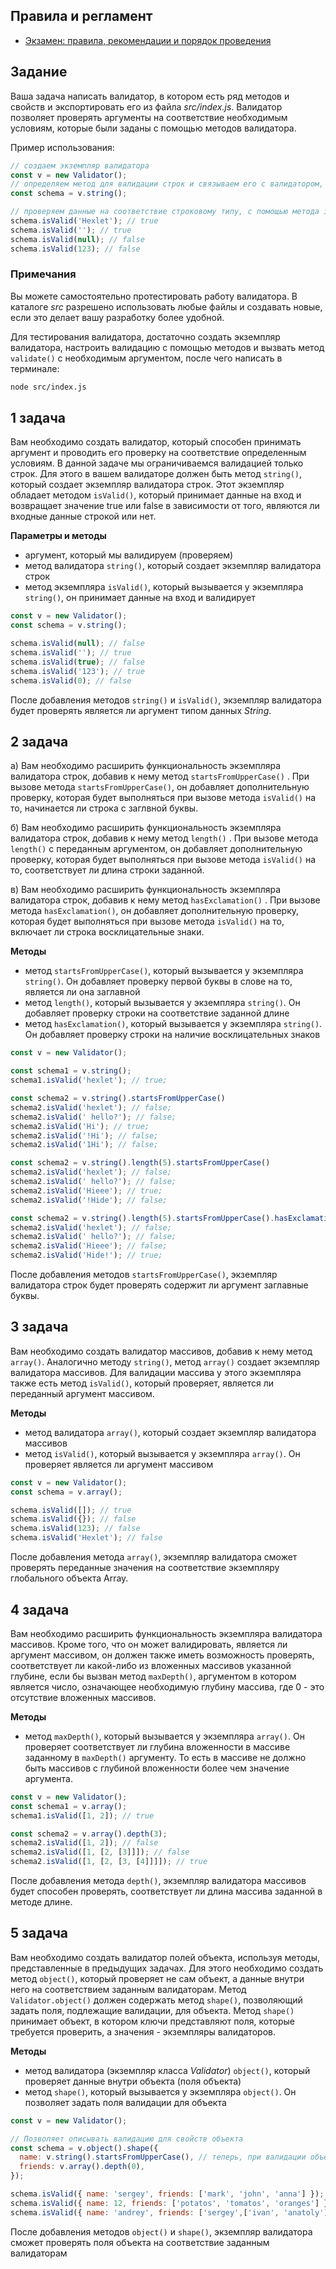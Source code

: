 ## Правила и регламент

- [Экзамен: правила, рекомендации и порядок проведения](https://hexly.notion.site/d9289c18871c44508bc7c7f05a51d94f)

## Задание

Ваша задача написать валидатор, в котором есть ряд методов и свойств и экспортировать его из файла *src/index.js*. Валидатор позволяет проверять аргументы на соответствие необходимым условиям, которые были заданы с помощью методов валидатора.

Пример использования:

```javascript
// создаем экземпляр валидатора
const v = new Validator();
// определяем метод для валидации строк и связываем его с валидатором, обращаясь к нему через переменную.
const schema = v.string();

// проверяем данные на соответствие строковому типу, с помощью метода isValid()
schema.isValid('Hexlet'); // true
schema.isValid(''); // true
schema.isValid(null); // false
schema.isValid(123); // false
```

### Примечания

Вы можете самостоятельно протестировать работу валидатора. В каталоге *src* разрешено использовать любые файлы и создавать новые, если это делает вашу разработку более удобной.

Для тестирования валидатора, достаточно создать экземпляр валидатора, настроить валидацию с помощью методов и вызвать метод `validate()` с необходимым аргументом, после чего написать в терминале:

```bash
node src/index.js
```

## 1 задача

Вам необходимо создать валидатор, который способен принимать аргумент и проводить его проверку на соответствие определенным условиям. В данной задаче мы ограничиваемся валидацией только строк. Для этого в вашем валидаторе должен быть метод `string()`, который создает экземпляр валидатора строк. Этот экземпляр обладает методом `isValid()`, который принимает данные на вход и возвращает значение true или false в зависимости от того, являются ли входные данные строкой или нет.

**Параметры и методы**

- аргумент, который мы валидируем (проверяем)
- метод валидатора `string()`, который создает экземпляр валидатора строк
- метод экземпляра `isValid()`, который вызывается у экземпляра `string()`, он принимает данные на вход и валидирует

```javascript
const v = new Validator();
const schema = v.string();

schema.isValid(null); // false
schema.isValid(''); // true
schema.isValid(true); // false
schema.isValid('123'); // true
schema.isValid(0); // false
```

После добавления методов `string()` и `isValid()`, экземпляр валидатора будет проверять является ли аргумент типом данных *String*.

## 2 задача

а) Вам необходимо расширить функциональность экземпляра валидатора строк, добавив к нему метод `startsFromUpperCase()` .
При вызове метода `startsFromUpperCase()`, он добавляет дополнительную проверку,
которая будет выполняться при вызове метода `isValid()` на то, начинается ли строка с заглвной буквы.

б) Вам необходимо расширить функциональность экземпляра валидатора строк, добавив к нему метод `length()` .
При вызове метода `length()` c переданным аргументом, он добавляет дополнительную проверку,
которая будет выполняться при вызове метода `isValid()` на то, соответствует ли длина строки заданной.

в) Вам необходимо расширить функциональность экземпляра валидатора строк, добавив к нему метод `hasExclamation()` .
При вызове метода `hasExclamation()`, он добавляет дополнительную проверку,
которая будет выполняться при вызове метода `isValid()` на то, включает ли строка восклицательные знаки.

**Методы**

- метод `startsFromUpperCase()`, который вызывается у экземпляра `string()`. Он добавляет проверку первой буквы в слове на то, является ли она заглавной
- метод `length()`, который вызывается у экземпляра `string()`. Он добавляет проверку строки на соответствие заданной длине
- метод `hasExclamation()`, который вызывается у экземпляра `string()`. Он добавляет проверку строки на наличие восклицательных знаков

```javascript
const v = new Validator();

const schema1 = v.string();
schema1.isValid('hexlet'); // true;

const schema2 = v.string().startsFromUpperCase()
schema2.isValid('hexlet'); // false;
schema2.isValid(' hello?'); // false;
schema2.isValid('Hi'); // true;
schema2.isValid('!Hi'); // false;
schema2.isValid('1Hi'); // false;

const schema2 = v.string().length(5).startsFromUpperCase()
schema2.isValid('hexlet'); // false;
schema2.isValid(' hello?'); // false;
schema2.isValid('Hieee'); // true;
schema2.isValid('!Hide'); // false;

const schema2 = v.string().length(5).startsFromUpperCase().hasExclamation()
schema2.isValid('hexlet'); // false;
schema2.isValid(' hello?'); // false;
schema2.isValid('Hieee'); // false;
schema2.isValid('Hide!'); // true;
```

После добавления методов `startsFromUpperCase()`, экземпляр валидатора строк будет проверять содержит ли аргумент заглавные буквы.

## 3 задача

Вам необходимо создать валидатор массивов, добавив к нему метод `array()`. Аналогично методу `string()`, метод `array()` создает экземпляр валидатора массивов. Для валидации массива у этого экземпляра также есть метод `isValid()`, который проверяет, является ли переданный аргумент массивом.

**Методы**

- метод валидатора `array()`, который создает экземпляр валидатора массивов
- метод `isValid()`, который вызывается у экземпляра `array()`. Он проверяет является ли аргумент массивом

```javascript
const v = new Validator();
const schema = v.array();

schema.isValid([]); // true
schema.isValid({}); // false
schema.isValid(123); // false
schema.isValid('Hexlet'); // false
```

После добавления метода `array()`, экземпляр валидатора сможет проверять переданные значения на соответствие экземпляру глобального объекта Array.

## 4 задача

Вам необходимо расширить функциональность экземпляра валидатора массивов. Кроме того, что он может валидировать, является ли аргумент массивом, он должен также иметь возможность проверять, соответствует ли какой-либо из вложенных массивов указанной глубине, если бы вызван метод `maxDepth()`, аргументом в котором является число, означающее необходимую глубину массива, где 0 - это отсутствие вложенных массивов.

**Методы**

- метод `maxDepth()`, который вызывается у экземпляра `array()`. Он проверяет соответствует ли глубина вложенности в массиве заданному в `maxDepth()` аргументу. То есть в массиве не должно быть массивов с глубиной вложенности более чем значение аргумента.

```javascript
const v = new Validator();
const schema1 = v.array();
schema1.isValid([1, 2]); // true

const schema2 = v.array().depth(3);
schema2.isValid([1, 2]); // false
schema2.isValid([1, [2, [3]]]); // false
schema2.isValid([1, [2, [3, [4]]]]); // true
```

После добавления метода `depth()`, экземпляр валидатора массивов будет способен проверять, соответствует ли длина массива заданной в методе длине.

## 5 задача

Вам необходимо создать валидатор полей объекта, используя методы, представленные в предыдущих задачах. Для этого необходимо создать метод `object()`, который проверяет не сам объект, а данные внутри него на соответствием заданным валидаторам. Метод `Validator.object()` должен содержать метод `shape()`, позволяющий задать поля, подлежащие валидации, для объекта. Метод `shape()` принимает объект, в котором ключи представляют поля, которые требуется проверить, а значения - экземпляры валидаторов.

**Методы**

- метод валидатора (экземпляр класса *Validator*) `object()`, который проверяет данные внутри объекта (поля объекта)
- метод `shape()`, который вызывается у экземпляра `object()`. Он позволяет задать поля валидации для объекта

```javascript
const v = new Validator();

// Позволяет описывать валидацию для свойств объекта
const schema = v.object().shape({
  name: v.string().startsFromUpperCase(), // теперь, при валидации объекта с ключом id, значение этого ключа пройдет валидацию в соответствии с текущими методами
  friends: v.array().depth(0),
});

schema.isValid({ name: 'sergey', friends: ['mark', 'john', 'anna'] }); // true
schema.isValid({ name: 12, friends: ['potatos', 'tomatos', 'oranges'] }); // false
schema.isValid({ name: 'andrey', friends: ['sergey',['ivan', 'anatoly']] }); // false
```

После добавления методов `object()` и `shape()`, экземпляр валидатора сможет проверять поля объекта на соответствие заданным валидаторам

